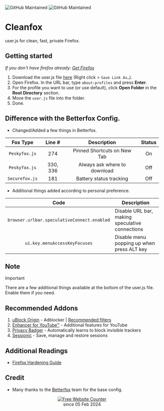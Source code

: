 ![GitHub Maintained](https://img.shields.io/badge/open%20source-yes-orange)
![GitHub Maintained](https://img.shields.io/badge/maintained-yes-yellow)

# Cleanfox
user.js for clean, fast, private Firefox.

## Getting started
*If you don't have firefox already: [Get Firefox](https://www.mozilla.org/en-US/firefox/all/#product-desktop-release)*

1) Download the user.js file [here](https://github.com/zJohnWick/Cleanfox-Config/raw/main/user.js) (Right click > `Save Link As…`).
2) Open Firefox. In the URL bar, type `about:profiles` and press **Enter**.
3) For the profile you want to use (or use default), click **Open Folder** in the **Root Directory** section.
4) Move the `user.js` file into the folder.
5) Done.

## Difference with the Betterfox Config.
* Changed/Added a few things in Betterfox.

| Fox Type | Line # | Description | Status |
| :---: | :---: | :---: | :---: |
| `Peskyfox.js` | 274 | Pinned Shortcuts on New Tab | On |
| `Peskyfox.js` | 330, 336 | Always ask where to download | Off |
| `Securefox.js` | 181 | Battery status tracking | Off |

* Additional things added according to personal preference.

| Code | Description |
| :---: | --- |
| `browser.urlbar.speculativeConnect.enabled` | Disable URL bar, making speculative connections |
| `ui.key.menuAccessKeyFocuses` | Disable menu popping up when press ALT key |

## Note
> [!IMPORTANT]
> There are a few additional things available at the bottom of the user.js file. Enable them if you need.

## Recommended Addons
1) [uBlock Origin](https://addons.mozilla.org/blog/ublock-origin-everything-you-need-to-know-about-the-ad-blocker/) - Adblocker | [Recommended filters](https://github.com/yokoffing/filterlists#guidelines)
2) [Enhancer for YouTube™](https://addons.mozilla.org/en-US/firefox/addon/enhancer-for-youtube/) - Additional features for YouTube
3) [Privacy Badger](https://addons.mozilla.org/en-US/firefox/addon/privacy-badger17/) - Automatically learns to block invisible trackers
4) [Sessionic](https://addons.mozilla.org/en-US/firefox/addon/sessionic/) - Save, manage and restore sessions

## Additional Readings
* [Firefox Hardening Guide](https://brainfucksec.github.io/firefox-hardening-guide)

## Credit
* Many thanks to the [Betterfox](https://github.com/yokoffing/Betterfox) team for the base config.

<div align='center'>
  <a href='https://www.websitecounterfree.com'><img src='https://www.websitecounterfree.com/c.php?d=9&id=48832&s=3' border='0' alt='Free Website Counter'></a><br/>
since 05 Feb 2024</div>
